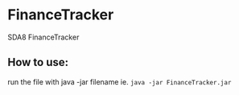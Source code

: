 # FinanceTracker
SDA8 FinanceTracker

## How to use: 
run the file with java -jar filename
ie.
`java -jar FinanceTracker.jar`
